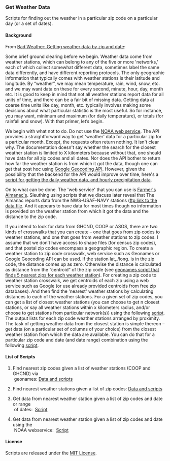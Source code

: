 ### Get Weather Data

Scripts for finding out the weather in a particular zip code on a particular day (or a set of dates).

#### Background
From [Bad Weather: Getting weather data by zip and date](http://gbytes.gsood.com/2013/06/27/bad-weather-getting-weather-data-by-zip-and-date/): 

Some brief ground clearing before we begin. Weather data come from weather stations, which can belong to any of the five or more 'networks,' each of which collect somewhat different data, sometimes label the same data differently, and have different reporting protocols. The only geographic information that typically comes with weather stations is their latitude and longitude. By “weather”, we may mean temperature, rain, wind, snow, etc. and we may want data on these for every second, minute, hour, day, month etc. It is good to keep in mind that not all weather stations report data for all units of time, and there can be a fair bit of missing data. Getting data at coarse time units like day, month, etc. typically involves making some decisions about what particular statistic is the most useful. So for instance, you may want, minimum and maximum (for daily temperature), or totals (for rainfall and snow). With that primer, let’s begin.

We begin with what not to do. Do not use the [NOAA web service](http://www.ncdc.noaa.gov/cdo-web/webservices). The API provides a straightforward way to get 'weather' data for a particular zip for a particular month. Except, the requests often return nothing. It isn't clear why. The documentation doesn't say whether the search for the closest weather station is limited to X kilometers because without that, one should have data for all zip codes and all dates. Nor does the API bother to return how far the weather station is from which it got the data, though one can get that post hoc using [Google Geocoding API](https://developers.google.com/maps/documentation/geocoding/). However, given the possibility that the backend for the API would improve over time, here's a [script for getting the daily weather data, and hourly precipitation data](https://github.com/soodoku/Weather-Data/tree/master/noaaweb).

On to what can be done. The 'web service' that you can use is [Farmer's Almanac's](http://www.almanac.com/weather). Sleuthing using scripts that we discuss later reveal that The Almanac reports data from the NWS-USAF-NAVY stations ([ftp link to the data file](ftp://ftp.ncdc.noaa.gov/pub/data/inventories/WBAN.TXT.Z). And it appears to have data for most times though no information is provided on the weather station from which it got the data and the distance to the zip code.

If you intend to look for data from GHCND, COOP or ASOS, there are two kinds of crosswalks that you can create – one that goes from zip codes to weather stations, and one that goes from weather stations to zip codes. I assume that we don’t have access to shape files (for census zip codes), and that postal zip codes encompass a geographic region. To create a weather station to zip code crosswalk, web service such as Geonames or Google Geocoding API can be used. If the station lat,./long. is in the zip code, the distance comes up as zero. Otherwise the distance is calculated as distance from the “centroid” of the zip code (see [geonames script that finds 5 nearest zips for each weather station](https://github.com/soodoku/Weather-Data/tree/master/ws2zip)). For creating a zip code to weather station crosswalk, we get centroids of each zip using a web service such as Google (or use already provided centroids from free zip databases). And then find the 'nearest' weather stations by calculating distances to each of the weather stations. For a given set of zip codes, you can get a list of closest weather stations (you can choose to get n closest stations, or say all weather stations within x kilometers radius, and/or choose to get stations from particular network(s)) using the following [script](https://github.com/soodoku/Weather-Data/tree/master/zip2ws). The output lists for each zip code weather stations arranged by proximity. The task of getting weather data from the closest station is simple thereon – get data (on a particular set of columns of your choice) from the closest weather station from which the data are available. You can do that for a particular zip code and date (and date range) combination using the following [script](https://github.com/soodoku/Weather-Data/tree/master/zip2wd).

#### List of Scripts

1. Find nearest zip codes given a list of weather stations (COOP and GHCND) via<br>&nbsp;geonames:&nbsp;<a href="https://github.com/soodoku/Weather-Data/tree/master/ws2zip">Data and scripts</a>

2. Find nearest weather stations given a list of zip codes:&nbsp;<a href="https://github.com/soodoku/Weather-Data/tree/master/zip2ws">Data and scripts</a>

3. Get data from nearest weather station given a list of zip codes and date or range<br>&nbsp;of dates: &nbsp;<a href="https://github.com/soodoku/Weather-Data/tree/master/zip2wd">Script</a>

4. Get data from nearest weather station given a list of zip codes and date using the<br>&nbsp;NOAA webservice: &nbsp;<a href="https://github.com/soodoku/Weather-Data/tree/master/noaaweb">Script</a>

#### License

Scripts are released under the [MIT License](https://github.com/soodoku/Weather-Data/License%20for%20Scripts.md).
